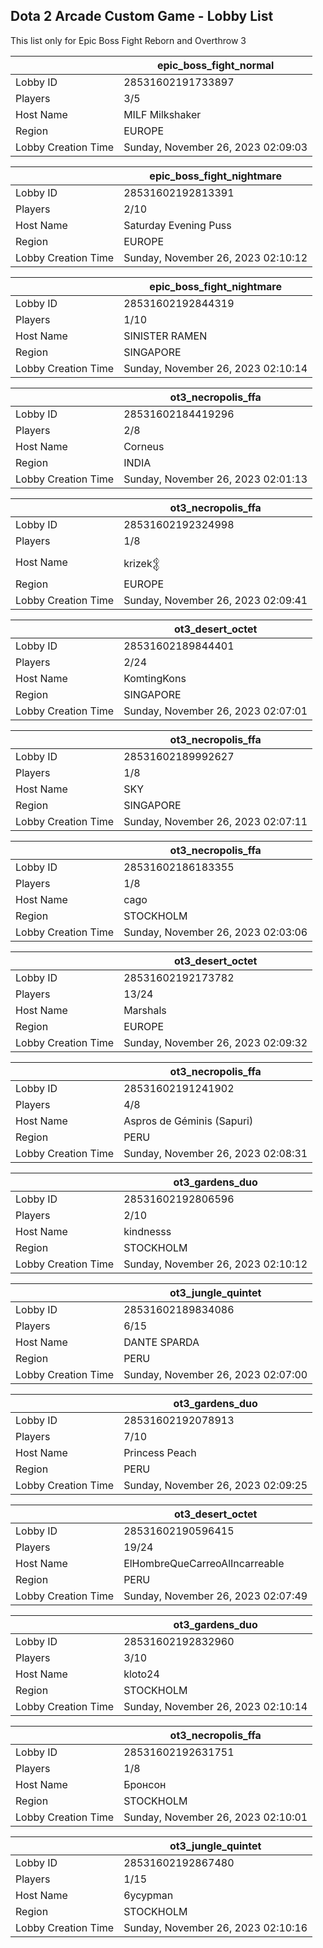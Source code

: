 ## Dota 2 Arcade Custom Game - Lobby List

This list only for Epic Boss Fight Reborn and Overthrow 3

|  | epic_boss_fight_normal |
| ------ | ------ |
| Lobby ID | 28531602191733897 |
| Players | 3/5 |
| Host Name | MILF Milkshaker |
| Region | EUROPE |
| Lobby Creation Time | Sunday, November 26, 2023 02:09:03 |


|  | epic_boss_fight_nightmare |
| ------ | ------ |
| Lobby ID | 28531602192813391 |
| Players | 2/10 |
| Host Name | Saturday Evening Puss |
| Region | EUROPE |
| Lobby Creation Time | Sunday, November 26, 2023 02:10:12 |


|  | epic_boss_fight_nightmare |
| ------ | ------ |
| Lobby ID | 28531602192844319 |
| Players | 1/10 |
| Host Name | SINISTER RAMEN |
| Region | SINGAPORE |
| Lobby Creation Time | Sunday, November 26, 2023 02:10:14 |


|  | ot3_necropolis_ffa |
| ------ | ------ |
| Lobby ID | 28531602184419296 |
| Players | 2/8 |
| Host Name | Corneus |
| Region | INDIA |
| Lobby Creation Time | Sunday, November 26, 2023 02:01:13 |


|  | ot3_necropolis_ffa |
| ------ | ------ |
| Lobby ID | 28531602192324998 |
| Players | 1/8 |
| Host Name | krizek𒉭 |
| Region | EUROPE |
| Lobby Creation Time | Sunday, November 26, 2023 02:09:41 |


|  | ot3_desert_octet |
| ------ | ------ |
| Lobby ID | 28531602189844401 |
| Players | 2/24 |
| Host Name | KomtingKons |
| Region | SINGAPORE |
| Lobby Creation Time | Sunday, November 26, 2023 02:07:01 |


|  | ot3_necropolis_ffa |
| ------ | ------ |
| Lobby ID | 28531602189992627 |
| Players | 1/8 |
| Host Name | SKY |
| Region | SINGAPORE |
| Lobby Creation Time | Sunday, November 26, 2023 02:07:11 |


|  | ot3_necropolis_ffa |
| ------ | ------ |
| Lobby ID | 28531602186183355 |
| Players | 1/8 |
| Host Name | cago |
| Region | STOCKHOLM |
| Lobby Creation Time | Sunday, November 26, 2023 02:03:06 |


|  | ot3_desert_octet |
| ------ | ------ |
| Lobby ID | 28531602192173782 |
| Players | 13/24 |
| Host Name | Marshals |
| Region | EUROPE |
| Lobby Creation Time | Sunday, November 26, 2023 02:09:32 |


|  | ot3_necropolis_ffa |
| ------ | ------ |
| Lobby ID | 28531602191241902 |
| Players | 4/8 |
| Host Name | Aspros de Géminis (Sapuri) |
| Region | PERU |
| Lobby Creation Time | Sunday, November 26, 2023 02:08:31 |


|  | ot3_gardens_duo |
| ------ | ------ |
| Lobby ID | 28531602192806596 |
| Players | 2/10 |
| Host Name | kindnesss |
| Region | STOCKHOLM |
| Lobby Creation Time | Sunday, November 26, 2023 02:10:12 |


|  | ot3_jungle_quintet |
| ------ | ------ |
| Lobby ID | 28531602189834086 |
| Players | 6/15 |
| Host Name | DANTE SPARDA |
| Region | PERU |
| Lobby Creation Time | Sunday, November 26, 2023 02:07:00 |


|  | ot3_gardens_duo |
| ------ | ------ |
| Lobby ID | 28531602192078913 |
| Players | 7/10 |
| Host Name | Princess Peach |
| Region | PERU |
| Lobby Creation Time | Sunday, November 26, 2023 02:09:25 |


|  | ot3_desert_octet |
| ------ | ------ |
| Lobby ID | 28531602190596415 |
| Players | 19/24 |
| Host Name | ElHombreQueCarreoAlIncarreable |
| Region | PERU |
| Lobby Creation Time | Sunday, November 26, 2023 02:07:49 |


|  | ot3_gardens_duo |
| ------ | ------ |
| Lobby ID | 28531602192832960 |
| Players | 3/10 |
| Host Name | kloto24 |
| Region | STOCKHOLM |
| Lobby Creation Time | Sunday, November 26, 2023 02:10:14 |


|  | ot3_necropolis_ffa |
| ------ | ------ |
| Lobby ID | 28531602192631751 |
| Players | 1/8 |
| Host Name | Бронсон |
| Region | STOCKHOLM |
| Lobby Creation Time | Sunday, November 26, 2023 02:10:01 |


|  | ot3_jungle_quintet |
| ------ | ------ |
| Lobby ID | 28531602192867480 |
| Players | 1/15 |
| Host Name | 6ycypman |
| Region | STOCKHOLM |
| Lobby Creation Time | Sunday, November 26, 2023 02:10:16 |


